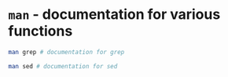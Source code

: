 # `man` - documentation for various functions 

```bash
man grep # documentation for grep

man sed # documentation for sed 
```